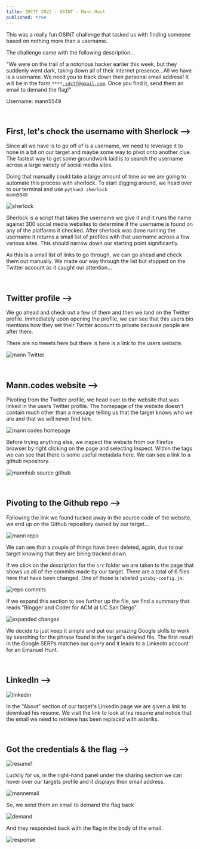 ```yaml
---
title: SDCTF 2022 - OSINT - Mann Hunt
published: true
---
```

This was a really fun OSINT challenge that tasked us with finding someone based on nothing more than a username.

The challenge came with the following description...

"We were on the trail of a notorious hacker earlier this week, but they suddenly went dark, taking down all of their internet presence...All we have is a username. We need you to track down their personal email address! It will be in the form <code class="language-plaintext highlighter-rouge">****.sdctf@gmail.com</code>. Once you find it, send them an email to demand the flag!"

Username:
mann5549
 
&nbsp;
## First, let's check the username with Sherlock -->

Since all we have is to go off of is a username, we need to leverage it to hone in a bit on our target and maybe some way to pivot onto another clue. The fastest way to get some groundwork laid is to search the username across a large variety of social media sites.

Doing that manually could take a large amount of time so we are going to automate this process with sherlock. To start digging around, we head over to our terminal and use <code class="language-plaintext highlighter-rouge">python3 sherlock mann5549</code>

![sherlock](https://user-images.githubusercontent.com/104336820/167326624-afa7cd75-6698-49e7-badb-6d71abaada85.png)

Sherlock is a script that takes the username we give it and it runs the name against 300 social media websites to determine if the username is found on any of the platforms it checked. After sherlock was done running the username it returns a small list of profiles with that username across a few various sites. This should narrow down our starting point significantly.

As this is a small list of links to go through, we can go ahead and check them out manually. We made our way through the list but stopped on the Twitter account as it caught our attention... 

&nbsp;
## Twitter profile -->

We go ahead and check out a few of them and then we land on the Twitter profile. Immediately upon opening the profile, we can see that this users bio mentions how they set their Twitter account to private because people are after them. 

There are no tweets here but there is here is a link to the users website. 

![mann Twitter](https://user-images.githubusercontent.com/104336820/167339230-c0ef8504-84ef-4075-bebe-f3ec5cc6b22c.png)

&nbsp;
## Mann.codes website -->

Pivoting from the Twitter profile, we head over to the website that was linked in the users Twitter profile. 
The homepage of the website doesn't contain much other than a message telling us that the target knows who we are and that we will never find him.

![mann codes homepage](https://user-images.githubusercontent.com/104336820/167343215-25835972-74c2-4cc6-80b4-93a103524966.png)

Before trying anything else, we inspect the website from our Firefox browser by right clicking on the page and selecting Inspect. Within the <code class="language-plaintext highlighter-rouge"><head></head></code> tags we can see that there is some useful metadata here. We can see a link to a github repository.

![mannhub source github](https://user-images.githubusercontent.com/104336820/167346888-4c10310d-c9f8-48d0-bdd5-37d3c4d570eb.png)

&nbsp;
## Pivoting to the Github repo -->

Following the link we found tucked away in the source code of the website, we end up on the Github repository owned by our target...

![mann repo](https://user-images.githubusercontent.com/104336820/167347902-c2032635-9043-47e8-b2f3-6e1ee949c0fe.png)

We can see that a couple of things have been deleted, again, due to our target knowing that they are being tracked down.

If we click on the description for the <code class="language-plaintext highlighter-rouge">src</code> folder we are taken to the page that shows us all of the commits made by our target. There are a total of 6 files here that have been changed. One of those is labeled <code class="language-plaintext highlighter-rouge">gatsby-config.js</code>:

![repo commits](https://user-images.githubusercontent.com/104336820/167350767-e21fc948-5706-4249-9ff2-55e247b18ce9.png)

If we expand this section to see further up the file, we find a summary that reads "Blogger and Coder for ACM at UC San Diego". 

![expanded changes](https://user-images.githubusercontent.com/104336820/167351507-f0c55c47-383b-4239-a293-47c1908c7e4c.png)

We decide to just keep it simple and put our amazing Google skills to work by searching for the phrase found in the target's deleted file. The first result in the Google SERPs matches our query and it leads to a LinkedIn account for an Emanuel Hunt.

&nbsp;
## LinkedIn -->

![linkedin](https://user-images.githubusercontent.com/104336820/167351648-03c0223d-968b-4d4d-8524-2b1c838962e8.png)

In the "About" section of our target's LinkedIn page we are given a link to download his resume. We visit the link to look at his resume and notice that the email we need to retrieve has been replaced with asteriks. 

&nbsp;
## Got the credentials & the flag -->

![resume1](https://user-images.githubusercontent.com/104336820/167353216-9460ecb5-5a6b-40c3-8eb0-5b8c47c0fd92.png)

Luckily for us, in the right-hand panel under the sharing section we can hover over our targets profile and it displays their email address.

![mannemail](https://user-images.githubusercontent.com/104336820/167353059-de10f7a2-d40f-4e79-bfc1-b934b8af552d.png)

So, we send them an email to demand the flag back

![demand](https://user-images.githubusercontent.com/104336820/167354422-a1f87546-b17e-4c5b-8f26-0fe4d764fc50.png)

And they responded back with the flag in the body of the email.

![response](https://user-images.githubusercontent.com/104336820/167354486-0c98df6a-0903-4ec9-b62e-988612a6603e.png)

